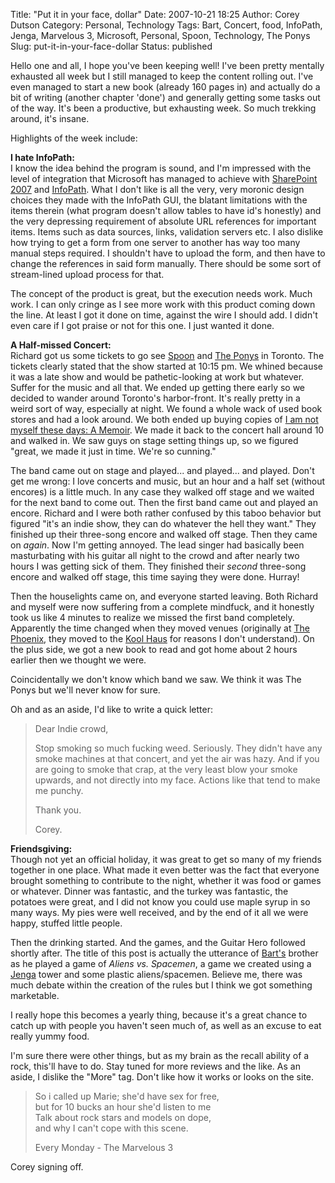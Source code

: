 Title: "Put it in your face, dollar"
Date: 2007-10-21 18:25
Author: Corey Dutson
Category: Personal, Technology
Tags: Bart, Concert, food, InfoPath, Jenga, Marvelous 3, Microsoft, Personal, Spoon, Technology, The Ponys
Slug: put-it-in-your-face-dollar
Status: published

Hello one and all, I hope you've been keeping well! I've been pretty
mentally exhausted all week but I still managed to keep the content
rolling out. I've even managed to start a new book (already 160 pages
in) and actually do a bit of writing (another chapter 'done') and
generally getting some tasks out of the way. It's been a productive, but
exhausting week. So much trekking around, it's insane.

Highlights of the week include:

**I hate InfoPath:**  
I know the idea behind the program is sound, and I'm impressed with the
level of integration that Microsoft has managed to achieve with
[SharePoint
2007](http://office.microsoft.com/en-us/sharepointserver/FX100492001033.aspx "Microsoft SharePoint 2007")
and
[InfoPath](http://office.microsoft.com/en-us/infopath/FX100487661033.aspx "InfoPath 2007").
What I don't like is all the very, very moronic design choices they made
with the InfoPath GUI, the blatant limitations with the items therein
(what program doesn't allow tables to have id's honestly) and the very
depressing requirement of absolute URL references for important items.
Items such as data sources, links, validation servers etc. I also
dislike how trying to get a form from one server to another has way too
many manual steps required. I shouldn't have to upload the form, and
then have to change the references in said form manually. There should
be some sort of stream-lined upload process for that.

The concept of the product is great, but the execution needs work. Much
work. I can only cringe as I see more work with this product coming down
the line. At least I got it done on time, against the wire I should add.
I didn't even care if I got praise or not for this one. I just wanted it
done.

**A Half-missed Concert:**  
Richard got us some tickets to go see
[Spoon](http://www.spoontheband.com/ "Spoon") and [The
Ponys](http://www.theponys.com/ "The Ponys") in Toronto. The tickets
clearly stated that the show started at 10:15 pm. We whined because it
was a late show and would be pathetic-looking at work but whatever.
Suffer for the music and all that. We ended up getting there early so we
decided to wander around Toronto's harbor-front. It's really pretty in a
weird sort of way, especially at night. We found a whole wack of used
book stores and had a look around. We both ended up buying copies of [I
am not myself these days: A
Memoir](http://www.iamnotmyselfthesedays.com/ "I am not myself these days").
We made it back to the concert hall around 10 and walked in. We saw guys
on stage setting things up, so we figured "great, we made it just in
time. We're so cunning."



The band came out on stage and played... and played... and played. Don't
get me wrong: I love concerts and music, but an hour and a half set
(without encores) is a little much. In any case they walked off stage
and we waited for the next band to come out. Then the first band came
out and played an encore. Richard and I were both rather confused by
this taboo behavior but figured "it's an indie show, they can do
whatever the hell they want." They finished up their three-song encore
and walked off stage. Then they came on *again*. Now I'm getting
annoyed. The lead singer had basically been masturbating with his guitar
all night to the crowd and after nearly two hours I was getting sick of
them. They finished their *second* three-song encore and walked off
stage, this time saying they were done. Hurray!

Then the houselights came on, and everyone started leaving. Both Richard
and myself were now suffering from a complete mindfuck, and it honestly
took us like 4 minutes to realize we missed the first band completely.
Apparently the time changed when they moved venues (originally at [The
Phoenix](http://www.toronto.com/bars_clubs/listing/000-100-062 "The Phoenix"),
they moved to the [Kool Haus](http://www.theguvernment.com/ "Kool Haus")
for reasons I don't understand). On the plus side, we got a new book to
read and got home about 2 hours earlier then we thought we were.

Coincidentally we don't know which band we saw. We think it was The
Ponys but we'll never know for sure.

Oh and as an aside, I'd like to write a quick letter:

> Dear Indie crowd,
>
> Stop smoking so much fucking weed. Seriously. They didn't have any
> smoke machines at that concert, and yet the air was hazy. And if you
> are going to smoke that crap, at the very least blow your smoke
> upwards, and not directly into my face. Actions like that tend to make
> me punchy.
>
> Thank you.
>
> Corey.

**Friendsgiving:**  
Though not yet an official holiday, it was great to get so many of my
friends together in one place. What made it even better was the fact
that everyone brought something to contribute to the night, whether it
was food or games or whatever. Dinner was fantastic, and the turkey was
fantastic, the potatoes were great, and I did not know you could use
maple syrup in so many ways. My pies were well received, and by the end
of it all we were happy, stuffed little people.

Then the drinking started. And the games, and the Guitar Hero followed
shortly after. The title of this post is actually the utterance of
[Bart's](http://bart.whahay.net/ "Bartek!") brother as he played a game
of *Aliens vs. Spacemen*, a game we created using a
[Jenga](http://www.hasbro.com/games/family-games/jenga/ "Jenga") tower
and some plastic aliens/spacemen. Believe me, there was much debate
within the creation of the rules but I think we got something
marketable.

I really hope this becomes a yearly thing, because it's a great chance
to catch up with people you haven't seen much of, as well as an excuse
to eat really yummy food.

I'm sure there were other things, but as my brain as the recall ability
of a rock, this'll have to do. Stay tuned for more reviews and the like.
As an aside, I dislike the "More" tag. Don't like how it works or looks
on the site.

> So i called up Marie; she'd have sex for free,  
>  but for 10 bucks an hour she'd listen to me  
>  Talk about rock stars and models on dope,  
>  and why I can't cope with this scene.
>
> Every Monday - The Marvelous 3

Corey signing off.
